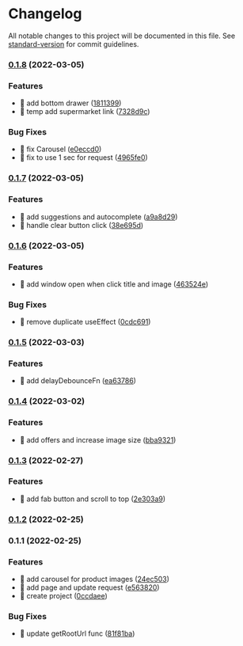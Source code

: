# Changelog

All notable changes to this project will be documented in this file. See [standard-version](https://github.com/conventional-changelog/standard-version) for commit guidelines.

### [0.1.8](https://github.com/yeukfei02/singapore-grocery-web/compare/v0.1.7...v0.1.8) (2022-03-05)


### Features

* 🎸 add bottom drawer ([1811399](https://github.com/yeukfei02/singapore-grocery-web/commit/1811399746546bef0cc4ff2b4cf667a09c43db9d))
* 🎸 temp add supermarket link ([7328d9c](https://github.com/yeukfei02/singapore-grocery-web/commit/7328d9cd21d1f0b1b7c713e2ed7285917f7a25b2))


### Bug Fixes

* 🐛 fix Carousel ([e0eccd0](https://github.com/yeukfei02/singapore-grocery-web/commit/e0eccd008abb6609ec49c1ba2664c016c88813a7))
* 🐛 fix to use 1 sec for request ([4965fe0](https://github.com/yeukfei02/singapore-grocery-web/commit/4965fe0080c5922c92a55db867b0d590510ebbd5))

### [0.1.7](https://github.com/yeukfei02/singapore-grocery-web/compare/v0.1.6...v0.1.7) (2022-03-05)


### Features

* 🎸 add suggestions and autocomplete ([a9a8d29](https://github.com/yeukfei02/singapore-grocery-web/commit/a9a8d292edd05d4df4796797a22dd74aebe01ad0))
* 🎸 handle clear button click ([38e695d](https://github.com/yeukfei02/singapore-grocery-web/commit/38e695d8f03ffedb52a537a671384b83452a90e5))

### [0.1.6](https://github.com/yeukfei02/singapore-grocery-web/compare/v0.1.5...v0.1.6) (2022-03-05)


### Features

* 🎸 add window open when click title and image ([463524e](https://github.com/yeukfei02/singapore-grocery-web/commit/463524e2ef6593c17fde07a2f6343073aa1710cc))


### Bug Fixes

* 🐛 remove duplicate useEffect ([0cdc691](https://github.com/yeukfei02/singapore-grocery-web/commit/0cdc6916784cd2db7a252f022a98689c038cbe1e))

### [0.1.5](https://github.com/yeukfei02/singapore-grocery-web/compare/v0.1.4...v0.1.5) (2022-03-03)


### Features

* 🎸 add delayDebounceFn ([ea63786](https://github.com/yeukfei02/singapore-grocery-web/commit/ea637868fdcb8bb6f46161941e7635d666123591))

### [0.1.4](https://github.com/yeukfei02/singapore-grocery-web/compare/v0.1.3...v0.1.4) (2022-03-02)


### Features

* 🎸 add offers and increase image size ([bba9321](https://github.com/yeukfei02/singapore-grocery-web/commit/bba932191f4f6c2faee5d338cfbc7b066bff186a))

### [0.1.3](https://github.com/yeukfei02/singapore-grocery-web/compare/v0.1.2...v0.1.3) (2022-02-27)


### Features

* 🎸 add fab button and scroll to top ([2e303a9](https://github.com/yeukfei02/singapore-grocery-web/commit/2e303a973aef2dfe483b9baca1fa8744209a6836))

### [0.1.2](https://github.com/yeukfei02/singapore-grocery-web/compare/v0.1.1...v0.1.2) (2022-02-25)

### 0.1.1 (2022-02-25)


### Features

* 🎸 add carousel for product images ([24ec503](https://github.com/yeukfei02/singapore-grocery-web/commit/24ec5033339b98834816ca3ca265159388e9259f))
* 🎸 add page and update request ([e563820](https://github.com/yeukfei02/singapore-grocery-web/commit/e56382049912ac5adc458de633347c193d5660e7))
* 🎸 create project ([0ccdaee](https://github.com/yeukfei02/singapore-grocery-web/commit/0ccdaee6a025ce1ca8575f482b8010cb6675b6bb))


### Bug Fixes

* 🐛 update getRootUrl func ([81f81ba](https://github.com/yeukfei02/singapore-grocery-web/commit/81f81ba6a50b102cb1303df03c65dbf063d977b5))
